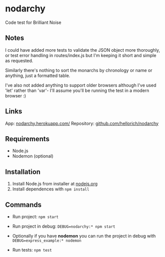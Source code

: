 # nodarchy
Code test for Brilliant Noise

## Notes

I could have added more tests to validate the JSON object more thoroughly, or test error handling in routes/index.js
but I'm keeping it short and simple as requested.

Similarly there's nothing to sort the monarchs by chronology or name or anything, just a formatted table.

I've also not added anything to support older browsers although I've used 'let' rather than 'var'- I'll assume you'll be running the test in a modern browser :)

## Links

App: [nodarchy.herokuapp.com/](https://nodarchy.herokuapp.com/)
Repository: [github.com/hellorich/nodarchy](https://github.com/hellorich/nodarchy)

## Requirements

- Node.js
- Nodemon (optional)

## Installation

1. Install Node.js from installer at [nodejs.org](https://nodejs.org)
2. Install dependences with `npm install`

## Commands

- Run project: `npm start`
- Run project in debug: `DEBUG=nodarchy:* npm start`
- Optionally if you have **nodemon** you can run the project in debug with `DEBUG=express_example:* nodemon`

- Run tests: `npm test`
